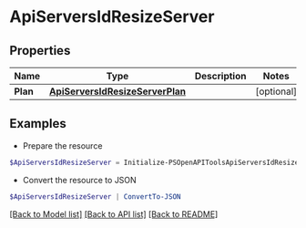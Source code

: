 # ApiServersIdResizeServer
## Properties

Name | Type | Description | Notes
------------ | ------------- | ------------- | -------------
**Plan** | [**ApiServersIdResizeServerPlan**](ApiServersIdResizeServerPlan.md) |  | [optional] 

## Examples

- Prepare the resource
```powershell
$ApiServersIdResizeServer = Initialize-PSOpenAPIToolsApiServersIdResizeServer  -Plan null
```

- Convert the resource to JSON
```powershell
$ApiServersIdResizeServer | ConvertTo-JSON
```

[[Back to Model list]](../README.md#documentation-for-models) [[Back to API list]](../README.md#documentation-for-api-endpoints) [[Back to README]](../README.md)

